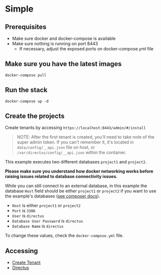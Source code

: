 # Simple

## Prerequisites

- Make sure docker and docker-compose is available
- Make sure nothing is running on port 8443
  - If necessary, adjust the exposed ports on docker-compose.yml file

## Make sure you have the latest images

```
docker-compose pull
```

## Run the stack

```
docker-compose up -d
```

## Create the projects

Create tenants by accessing `https://localhost:8443/admin/#/install`

> NOTE: After the first tenant is created, you'll need to take note of the super admin token. If you can't remember it, it's located in `data/config/__api.json` file on host, or `/var/directus/config/__api.json` within the container.

This example executes two different databases `project1` and `project2`.

**Please make sure you understand how docker networking works before raising issues related to database connectivity issues.**

While you can still connect to an external database, in this example the database `Host` field should be either `project1` or `project2` if you want to use the example's databases ([see composer docs](https://docs.docker.com/compose/networking/)).

- `Host` is either `project1` or `project2`
- `Port` is `3306`
- `User` is `directus`
- `Database User Password` is `directus`
- `Database Name` is `directus`

To change these values, check the `docker-compose.yml` file.

## Accessing

- [Create Tenant](https://localhost:8443/admin/#/install)
- [Directus](https://localhost:8443/)
